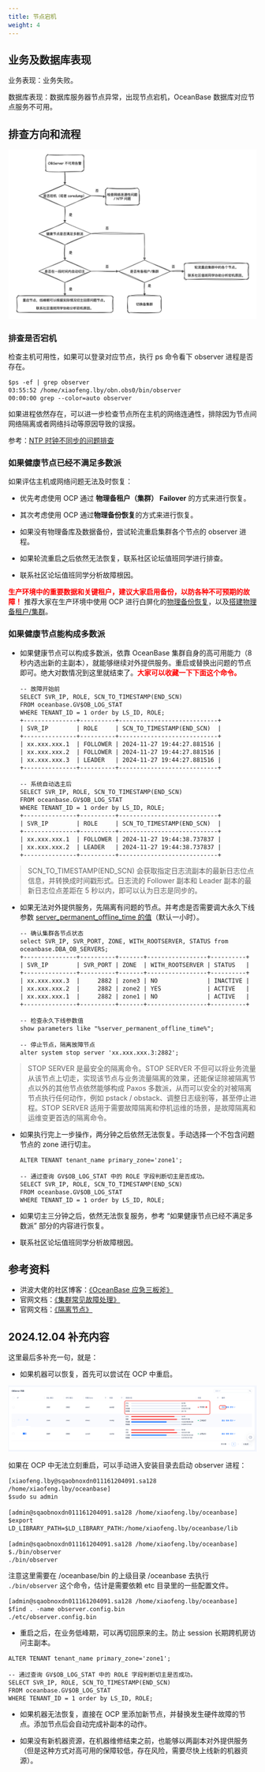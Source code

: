 ```yaml
---
title: 节点宕机
weight: 4
---
```


## 业务及数据库表现

业务表现：业务失败。

数据库表现：数据库服务器节点异常，出现节点宕机，OceanBase 数据库对应节点服务不可用。

## 排查方向和流程

![image](/img/user_manual/operation_and_maintenance/emergency_handbook/04_node_breakdown/001.png)

### 排查是否宕机

检查主机可用性，如果可以登录对应节点，执行 ps 命令看下 observer 进程是否存在。

```
$ps -ef | grep observer
03:55:52 /home/xiaofeng.lby/obn.obs0/bin/observer
00:00:00 grep --color=auto observer
```

如果进程依然存在，可以进一步检查节点所在主机的网络连通性，排除因为节点间网络隔离或者网络抖动等原因导致的误报。

参考：[NTP 时钟不同步的问题排查](https://www.oceanbase.com/knowledge-base/oceanbase-database-1000000000207684)


### 如果健康节点已经不满足多数派

如果评估主机或网络问题无法及时恢复：

- 优先考虑使用 OCP 通过 **物理备租户（集群） Failover** 的方式来进行恢复。

- 其次考虑使用 OCP 通过**物理备份恢复**的方式来进行恢复。

- 如果没有物理备库及数据备份，尝试轮流重启集群各个节点的 observer 进程。

- 如果轮流重启之后依然无法恢复，联系社区论坛值班同学进行排查。

- 联系社区论坛值班同学分析故障根因。


**<font color="red">生产环境中的重要数据和关键租户，建议大家启用备份，以防各种不可预期的故障！</font>** 推荐大家在生产环境中使用 OCP 进行白屏化的[物理备份恢复](https://www.oceanbase.com/docs/common-ocp-1000000001739862)，以及[搭建物理备租户/集群](https://www.oceanbase.com/docs/common-ocp-1000000001740033)。


### 如果健康节点能构成多数派

- 如果健康节点可以构成多数派，依靠 OceanBase 集群自身的高可用能力（8 秒内选出新的主副本），就能够继续对外提供服务。重启或替换出问题的节点即可。绝大对数情况到这里就结束了。**<font color="red">大家可以收藏一下下面这个命令。</font>**

    ```
    -- 故障开始前
    SELECT SVR_IP, ROLE, SCN_TO_TIMESTAMP(END_SCN)
    FROM oceanbase.GV$OB_LOG_STAT 
    WHERE TENANT_ID = 1 order by LS_ID, ROLE;
    +---------------+----------+----------------------------+
    | SVR_IP        | ROLE     | SCN_TO_TIMESTAMP(END_SCN)  |
    +---------------+----------+----------------------------+
    | xx.xxx.xxx.1  | FOLLOWER | 2024-11-27 19:44:27.881516 |
    | xx.xxx.xxx.2  | FOLLOWER | 2024-11-27 19:44:27.881516 |
    | xx.xxx.xxx.3  | LEADER   | 2024-11-27 19:44:27.881516 |
    +---------------+----------+----------------------------+

    -- 系统自动选主后
    SELECT SVR_IP, ROLE, SCN_TO_TIMESTAMP(END_SCN)
    FROM oceanbase.GV$OB_LOG_STAT 
    WHERE TENANT_ID = 1 order by LS_ID, ROLE;
    +---------------+----------+----------------------------+
    | SVR_IP        | ROLE     | SCN_TO_TIMESTAMP(END_SCN)  |
    +---------------+----------+----------------------------+
    | xx.xxx.xxx.1  | FOLLOWER | 2024-11-27 19:44:38.737837 |
    | xx.xxx.xxx.2  | LEADER   | 2024-11-27 19:44:38.737837 |
    +---------------+----------+----------------------------+
    ```
> SCN_TO_TIMESTAMP(END_SCN) 会获取指定日志流副本的最新日志位点信息，并转换成时间戳形式。日志流的 Follower 副本和 Leader 副本的最新日志位点差距在 5 秒以内，即可以认为日志是同步的。

- 如果无法对外提供服务，先隔离有问题的节点。并考虑是否需要调大永久下线参数 [server_permanent_offline_time 的值](https://www.oceanbase.com/docs/common-oceanbase-database-cn-1000000001576427)（默认一小时）。
    ```
    -- 确认集群各节点状态
    select SVR_IP, SVR_PORT, ZONE, WITH_ROOTSERVER, STATUS from oceanbase.DBA_OB_SERVERS;
    +---------------+----------+-------+-----------------+----------+
    | SVR_IP        | SVR_PORT | ZONE  | WITH_ROOTSERVER | STATUS   |
    +---------------+----------+-------+-----------------+----------+
    | xx.xxx.xxx.3  |     2882 | zone3 | NO              | INACTIVE |
    | xx.xxx.xxx.2  |     2882 | zone2 | YES             | ACTIVE   |
    | xx.xxx.xxx.1  |     2882 | zone1 | NO              | ACTIVE   |
    +---------------+----------+-------+-----------------+----------+

    -- 检查永久下线参数值
    show parameters like "%server_permanent_offline_time%";

    -- 停止节点，隔离故障节点
    alter system stop server 'xx.xxx.xxx.3:2882';
    ```

> STOP SERVER 是最安全的隔离命令。STOP SERVER 不但可以将业务流量从该节点上切走，实现该节点与业务流量隔离的效果，还能保证除被隔离节点以外的其他节点依然能够构成 Paxos 多数派，从而可以安全的对被隔离节点执行任何动作，例如 pstack / obstack、调整日志级别等，甚至停止进程。STOP SERVER 适用于需要故障隔离和停机运维的场景，是故障隔离和运维变更首选的隔离命令。


- 如果执行完上一步操作，两分钟之后依然无法恢复。手动选择一个不包含问题节点的 zone 进行切主。
    ```
    ALTER TENANT tenant_name primary_zone='zone1';

    -- 通过查询 GV$OB_LOG_STAT 中的 ROLE 字段判断切主是否成功。
    SELECT SVR_IP, ROLE, SCN_TO_TIMESTAMP(END_SCN)
    FROM oceanbase.GV$OB_LOG_STAT 
    WHERE TENANT_ID = 1 order by LS_ID, ROLE;
    ```

- 如果切主三分钟之后，依然无法恢复服务，参考 “如果健康节点已经不满足多数派” 部分的内容进行恢复。

- 联系社区论坛值班同学分析故障根因。


## 参考资料

- 洪波大佬的社区博客：[《OceanBase 应急三板斧》](https://open.oceanbase.com/blog/13250502949)
- 官网文档：[《集群常见故障处理》](https://www.oceanbase.com/docs/common-oceanbase-database-cn-1000000001573937)
- 官网文档：[《隔离节点》](https://www.oceanbase.com/docs/common-oceanbase-database-cn-1000000001573941)



## 2024.12.04 补充内容

这里最后多补充一句，就是：
- 如果机器可以恢复，首先可以尝试在 OCP 中重启。

![image](/img/user_manual/operation_and_maintenance/emergency_handbook/05_network_problem/001.png)


如果在 OCP 中无法立刻重启，可以手动进入安装目录去启动 observer 进程：

```
[xiaofeng.lby@sqaobnoxdn011161204091.sa128 /home/xiaofeng.lby/oceanbase]
$sudo su admin

[admin@sqaobnoxdn011161204091.sa128 /home/xiaofeng.lby/oceanbase]
$export LD_LIBRARY_PATH=$LD_LIBRARY_PATH:/home/xiaofeng.lby/oceanbase/lib

[admin@sqaobnoxdn011161204091.sa128 /home/xiaofeng.lby/oceanbase]
$./bin/observer
./bin/observer
```
注意这里需要在 /oceanbase/bin 的上级目录 /oceanbase 去执行 ``./bin/observer`` 这个命令，估计是需要依赖 etc 目录里的一些配置文件。
```
[admin@sqaobnoxdn011161204091.sa128 /home/xiaofeng.lby/oceanbase]
$find . -name observer.config.bin
./etc/observer.config.bin
```

- 重启之后，在业务低峰期，可以再切回原来的主。防止 session 长期跨机房访问主副本。
```
ALTER TENANT tenant_name primary_zone='zone1';

-- 通过查询 GV$OB_LOG_STAT 中的 ROLE 字段判断切主是否成功。
SELECT SVR_IP, ROLE, SCN_TO_TIMESTAMP(END_SCN)
FROM oceanbase.GV$OB_LOG_STAT 
WHERE TENANT_ID = 1 order by LS_ID, ROLE;
```

- 如果机器无法恢复，直接在 OCP 里添加新节点，并替换发生硬件故障的节点。添加节点后会自动完成补副本的动作。

- 如果没有新机器资源，在机器维修结束之前，也能够以两副本对外提供服务（但是这种方式对高可用的保障较低，存在风险，需要尽快上线新的机器资源）。